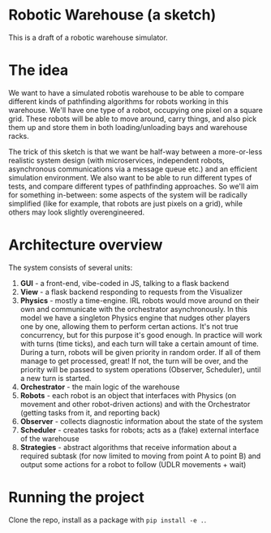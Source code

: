 # Robotic Warehouse (a sketch)

This is a draft of a robotic warehouse simulator.

# The idea

We want to have a simulated robotis warehouse to be able to compare different kinds of pathfinding
algorithms for robots working in this warehouse. We'll have one type of a robot, occupying
one pixel on a square grid. These robots will be able to move around, carry things, and also
pick them up and store them in both loading/unloading bays and warehouse racks.

The trick of this sketch is that we want be half-way between a more-or-less realistic system design
(with microservices, independent robots, asynchronous communications via a message queue etc.) and
an efficient simulation environment. We also want to be able to run different types of tests,
and compare different types of pathfinding approaches. So we'll aim for something in-between:
some aspects of the system will be radically simplified (like for example, that robots are just
pixels on a grid), while others may look slightly overengineered.

# Architecture overview

The system consists of several units:
1. **GUI** - a front-end, vibe-coded in JS, talking to a flask backend
2. **View** - a flask backend responding to requests from the Visualizer
3. **Physics** - mostly a time-engine. IRL robots would move around on their own and communicate with the orchestrator asynchronously. In this model we have a singleton Physics engine that nudges other players one by one, allowing them to perform certan actions. It's not true concurrency, but for this purpose it's good enough. In practice will work with turns (time ticks), and each turn will take a certain amount of time. During a turn, robots will be given priority in random order. If all of them manage to get processed, great! If not, the turn will be over, and the priority will be passed to system operations (Observer, Scheduler), until a new turn is started.
4. **Orchestrator** - the main logic of the warehouse
5. **Robots** - each robot is an object that interfaces with Physics (on movement and other robot-driven actions) and with the Orchestrator (getting tasks from it, and reporting back)
6. **Observer** - collects diagnostic information about the state of the system
7. **Scheduler** - creates tasks for robots; acts as a (fake) external interface of the warehouse
8. **Strategies** - abstract algorithms that receive information about a required subtask (for now limited to moving from point A to point B) and output some actions for a robot to follow (UDLR movements + wait)

# Running the project

Clone the repo, install as a package with `pip install -e .`.